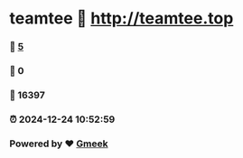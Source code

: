 # teamtee :link: http://teamtee.top 
### :page_facing_up: [5](http://teamtee.top/tag.html) 
### :speech_balloon: 0 
### :hibiscus: 16397 
### :alarm_clock: 2024-12-24 10:52:59 
### Powered by :heart: [Gmeek](https://github.com/Meekdai/Gmeek)
